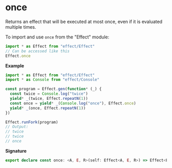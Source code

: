 # once

Returns an effect that will be executed at most once, even if it is
evaluated multiple times.

To import and use `once` from the "Effect" module:

```ts
import * as Effect from "effect/Effect"
// Can be accessed like this
Effect.once
```

**Example**

```ts
import * as Effect from "effect/Effect"
import * as Console from "effect/Console"

const program = Effect.gen(function* (_) {
  const twice = Console.log("twice")
  yield* _(twice, Effect.repeatN(1))
  const once = yield* _(Console.log("once"), Effect.once)
  yield* _(once, Effect.repeatN(1))
})

Effect.runFork(program)
// Output:
// twice
// twice
// once
```

**Signature**

```ts
export declare const once: <A, E, R>(self: Effect<A, E, R>) => Effect<Effect<void, E, R>, never, never>
```
